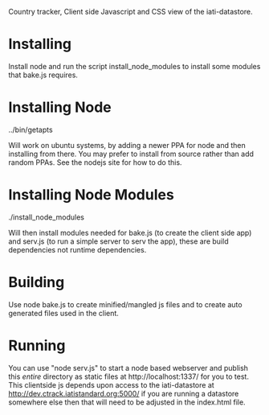 Country tracker, Client side Javascript and CSS view of the 
iati-datastore.

Installing
==========

Install node and run the script install_node_modules to install some modules 
that bake.js requires.


Installing Node
===============

../bin/getapts

Will work on ubuntu systems, by adding a newer PPA for node and then 
installing from there. You may prefer to install from source rather 
than add random PPAs. See the nodejs site for how to do this.


Installing Node Modules
=======================

./install_node_modules

Will then install modules needed for bake.js (to create the client 
side app) and serv.js (to run a simple server to serv the app), 
these are build dependencies not runtime dependencies.


Building
========

Use node bake.js to create minified/mangled js files and to create 
auto generated files used in the client. 

Running
=======

You can use "node serv.js" to start a node based webserver and 
publish this *entire* directory as static files at 
http://localhost:1337/ for you to test. This clientside js depends 
upon access to the iati-datastore at 
http://dev.ctrack.iatistandard.org:5000/ if you are running a 
datastore somewhere else then that will need to be adjusted in the 
index.html file.



